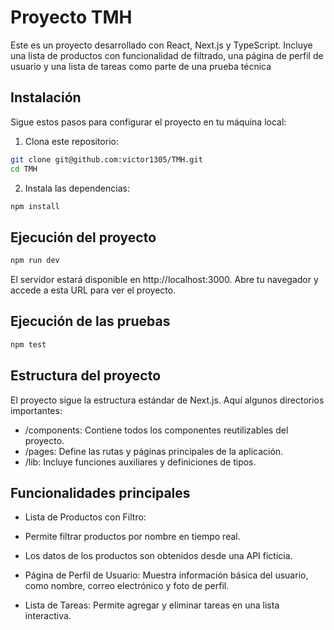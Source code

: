 # Proyecto TMH

Este es un proyecto desarrollado con React, Next.js y TypeScript. Incluye una lista de productos con funcionalidad de filtrado, una página de perfil de usuario y una lista de tareas como parte de una prueba técnica

## Instalación

Sigue estos pasos para configurar el proyecto en tu máquina local:

1) Clona este repositorio:

```bash
git clone git@github.com:victor1305/TMH.git
cd TMH
```

2) Instala las dependencias:

```bash
npm install
```

## Ejecución del proyecto

```bash
npm run dev
```

El servidor estará disponible en http://localhost:3000. Abre tu navegador y accede a esta URL para ver el proyecto.


## Ejecución de las pruebas

```bash
npm test
```

## Estructura del proyecto

El proyecto sigue la estructura estándar de Next.js. Aquí algunos directorios importantes:

  - /components: Contiene todos los componentes reutilizables del proyecto.
  - /pages: Define las rutas y páginas principales de la aplicación.
  - /lib: Incluye funciones auxiliares y definiciones de tipos.


## Funcionalidades principales

  - Lista de Productos con Filtro:

  - Permite filtrar productos por nombre en tiempo real.
  - Los datos de los productos son obtenidos desde una API ficticia.
  - Página de Perfil de Usuario: Muestra información básica del usuario, como nombre, correo electrónico y foto de perfil.
  - Lista de Tareas: Permite agregar y eliminar tareas en una lista interactiva.
